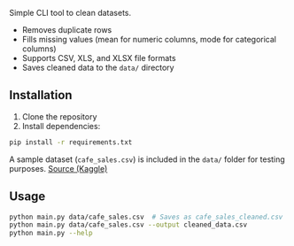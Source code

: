 Simple CLI tool to clean datasets.

- Removes duplicate rows
- Fills missing values (mean for numeric columns, mode for categorical columns)
- Supports CSV, XLS, and XLSX file formats
- Saves cleaned data to the `data/` directory

## Installation

1. Clone the repository
2. Install dependencies:
```bash
pip install -r requirements.txt
```

A sample dataset (`cafe_sales.csv`) is included in the `data/` folder for testing purposes.
[Source (Kaggle)](https://www.kaggle.com/datasets/ahmedmohamed2003/cafe-sales-dirty-data-for-cleaning-training/data)

## Usage
```bash
python main.py data/cafe_sales.csv  # Saves as cafe_sales_cleaned.csv
python main.py data/cafe_sales.csv --output cleaned_data.csv
python main.py --help
```